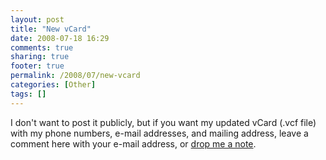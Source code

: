 ```yaml
---
layout: post
title: "New vCard"
date: 2008-07-18 16:29
comments: true
sharing: true
footer: true
permalink: /2008/07/new-vcard
categories: [Other]
tags: []
---
```

I don't want to post it publicly, but if you want my updated vCard (.vcf file) with my phone numbers, e-mail addresses, and mailing address, leave a comment here with your e-mail address, or <a href="mailto:brock@brockli.com">drop me a note</a>.